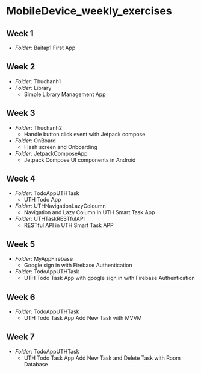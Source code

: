# MobileDevice_weekly_exercises
## Week 1 
- *Folder:* Baitap1
First App
## Week 2
- *Folder:* Thuchanh1
- *Folder:* Library
    - Simple Library Management App
## Week 3
- *Folder:* Thuchanh2
    - Handle button click event with Jetpack compose
- *Folder:* OnBoard
    - Flash screen and Onboarding
- *Folder:* JetpackComposeApp
    - Jetpack Compose UI components in Android
## Week 4
- *Folder:* TodoAppUTHTask
    - UTH Todo App
- *Folder:* UTHNavigationLazyColoumn
    - Navigation and Lazy Column in UTH Smart Task App
- *Folder:* UTHTaskRESTfulAPI
    - RESTful API in UTH Smart Task APP
## Week 5
- *Folder:* MyAppFirebase
    - Google sign in with Firebase Authentication
- *Folder:* TodoAppUTHTask
    - UTH Todo Task App with google sign in with Firebase Authentication
## Week 6 
- *Folder:* TodoAppUTHTask
    - UTH Todo Task App Add New Task with MVVM
## Week 7 
- *Folder:* TodoAppUTHTask
    - UTH Todo Task App Add New Task and Delete Task with Room Database